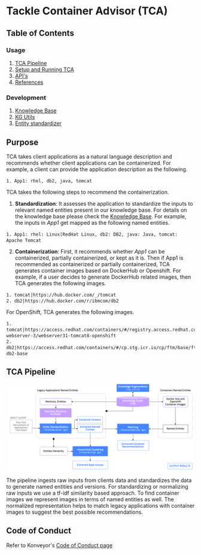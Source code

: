 # Tackle Container Advisor (TCA)
## Table of Contents

### Usage
1. [TCA Pipeline](#TCA-Pipeline)
2. [Setup and Running TCA](https://github.com/divsan93/tackle-container-advisor/blob/update_docs/docs/running.md)
3. [API's](https://github.com/divsan93/tackle-container-advisor/blob/update_docs/docs/service.md)
4. [References](https://github.com/divsan93/tackle-container-advisor/blob/update_docs/docs/references.md)



### Development
1. [Knowledge Base](https://github.com/divsan93/tackle-container-advisor/blob/update_docs/docs/db.md)
2. [KG Utils](https://github.com/divsan93/tackle-container-advisor/blob/update_docs/docs/utils.md)
3. [Entity standardizer](https://github.com/divsan93/tackle-container-advisor/blob/update_docs/docs/standardizer.md)


## Purpose

TCA takes client applications as a natural language description and recommends whether client applications can be containerized. For example, a client can provide the application description as the following.

```
1. App1: rhel, db2, java, tomcat
```


TCA takes the following steps to recommend the containerization.

1. **Standardization**: It assesses the application to standardize the inputs to relevant named entities present in our knowledge base. For details on the knowledge base please check the [Knowledge Base](https://github.com/divsan93/tackle-container-advisor/blob/update_docs/docs/db.md).
For example, the inputs in *App1* get mapped as the following named entities.

```
1. App1: rhel: Linux|RedHat Linux, db2: DB2, java: Java, tomcat: Apache Tomcat
```

2. **Containerization**: First, it recommends whether *App1* can be containerized, partially containerized, or kept as it is. Then if App1 is recommended as containerized or partially containerized, TCA generates container images based on DockerHub or Openshift. For example, if a user decides to generate DockerHub related images, then TCA generates the following images.

```
1. tomcat|https://hub.docker.com/_/tomcat
2. db2|https://hub.docker.com/r/ibmcom/db2
```

For OpenShift, TCA generates the following images.

	1. tomcat|https://access.redhat.com/containers/#/registry.access.redhat.com/jboss-webserver-3/webserver31-tomcat8-openshift
	2. db2|https://access.redhat.com/containers/#/cp.stg.icr.io/cp/ftm/base/ftm-db2-base

## TCA Pipeline

<img width="1000" alt="TCA Pipeline" src=https://github.com/konveyor/tackle-container-advisor/blob/main/images/tca_pipeline.png>

The pipeline ingests raw inputs from clients data and standardizes the data to generate named entities and versions. For standardizing or normalizing raw inputs we use a tf-idf similarity based approach. To find container images we represent images in terms of named entities as well. The normalized representation helps to match legacy applications with container images to suggest the best possible recommendations.

## Code of Conduct

Refer to Konveyor's [Code of Conduct page](https://github.com/konveyor/community/blob/main/CODE_OF_CONDUCT.md)
